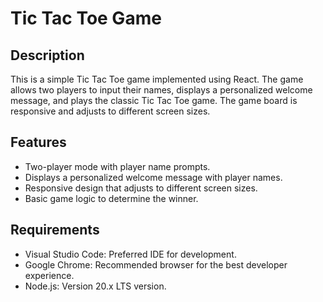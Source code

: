 # Tic Tac Toe Game

## Description

This is a simple Tic Tac Toe game implemented using React. The game allows two players to input their names, displays a personalized welcome message, and plays the classic Tic Tac Toe game. The game board is responsive and adjusts to different screen sizes.

## Features

- Two-player mode with player name prompts.
- Displays a personalized welcome message with player names.
- Responsive design that adjusts to different screen sizes.
- Basic game logic to determine the winner.

## Requirements

- Visual Studio Code: Preferred IDE for development.
- Google Chrome: Recommended browser for the best developer experience.
- Node.js: Version 20.x LTS version.
